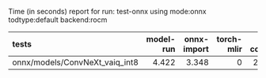 Time (in seconds) report for run: test-onnx using mode:onnx todtype:default backend:rocm

| tests                          |   model-run |   onnx-import |   torch-mlir |   iree-compile |   inference |
|:-------------------------------|------------:|--------------:|-------------:|---------------:|------------:|
| onnx/models/ConvNeXt_vaiq_int8 |       4.422 |         3.348 |            0 |         22.073 |           0 |
